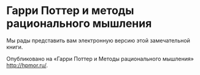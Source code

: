﻿# Гарри Поттер и методы рационального мышления

Мы рады представить вам электронную версию этой замечательной книги.

Опубликовано на «Гарри Поттер и Методы рационального мышления» <http://hpmor.ru/>.

